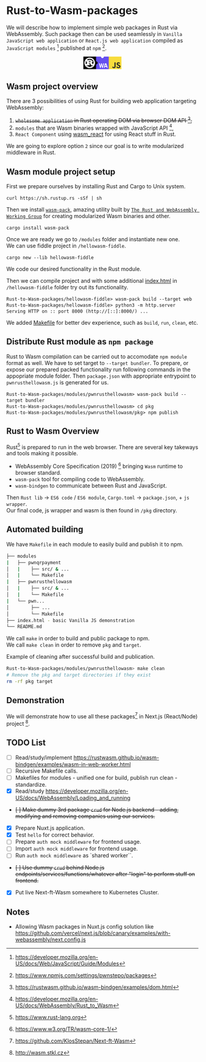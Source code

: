 # Rust-to-Wasm-packages
We will describe how to implement simple web packages in Rust via WebAssembly. Such package then can be used seamlessly in `Vanilla JavaScript web application` or `React.js web application` compiled as `JavaScript modules` [^1] published at `npm` [^2].
<p align="center">
  <img src="misc/imgs/rustwasmjs.png" alt="rust-wasm-js" style="width: 20%;" />
</p> 

## Wasm project overview
There are 3 possibilities of using Rust for building web application targeting WebAssembly:
1. ~~`wholesome application` in Rust operating DOM via browser DOM API [^3],~~
2. `modules` that are Wasm binaries wrapped with JavaScript API [^4],
3. `React Component` using [wasm_react](https://docs.rs/wasm-react/latest/wasm_react/) for using React stuff in Rust.  

We are going to explore option `2` since our goal is to write modularized middleware in Rust.  

## Wasm module project setup

First we prepare ourselves by installing Rust and Cargo to Unix system.
```
curl https://sh.rustup.rs -sSf | sh
```
Then we install [`wasm-pack`](https://github.com/rustwasm/wasm-pack), amazing utility built by [`The Rust and WebAssembly Working Group`](https://rustwasm.github.io) for creating modularized Wasm binaries and other.
```
cargo install wasm-pack
``` 
Once we are ready we go to `/modules` folder and instantiate new one.  
We can use fiddle project in `/hellowasm-fiddle`.
```
cargo new --lib hellowasm-fiddle
```
We code our desired functionality in the Rust module.  

Then we can compile project and with some additional [index.html](https://github.com/KlosStepan/Shared-worker-running-WebAssembly/blob/main/index.html) in `/hellowasm-fiddle` folder try out its functionality.
```
Rust-to-Wasm-packages/hellowasm-fiddle> wasm-pack build --target web
Rust-to-Wasm-packages/hellowasm-fiddle> python3 -m http.server
Serving HTTP on :: port 8000 (http://[::]:8000/) ...
```
We added [Makefile](https://github.com/KlosStepan/Rust-to-Wasm-packages/blob/main/hellowasm-fiddle/Makefile) for better dev experience, such as `build`, `run`, `clean`, etc.
## Distribute Rust module as `npm package`
Rust to Wasm compilation can be carried out to accomodate `npm module` format as well. We have to set target to `--target bundler`. To prepare, or expose our prepared packed functionality run following commands in the appopriate module folder. Then `package.json` with appropriate entrypoint to `pwnrusthellowasm.js` is generated for us.
```
Rust-to-Wasm-packages/modules/pwnrusthellowasm> wasm-pack build --target bundler
Rust-to-Wasm-packages/modules/pwnrusthellowasm> cd pkg
Rust-to-Wasm-packages/modules/pwnrusthellowasm/pkg> npm publish
``` 

## Rust to Wasm Overview
Rust[^6] is prepared to run in the web browser. There are several key takeways and tools making it possible.
- WebAssembly Core Specification (2019) [^5] bringing `Wasm` runtime to browser standard.
- `wasm-pack` tool for compiling code to WebAssembly.
- `wasm-bindgen` to communicate between Rust and JavaScript.

Then `Rust lib` -> `ES6 code` / `ES6 module`, `Cargo.toml` -> `package.json`, + `js wrapper`.  
Our final code, js wrapper and wasm is then found in `/pkg` directory.  

## Automated building
We have `Makefile` in each module to easily build and publish it to npm.
```bash
├── modules
|   ├── pwnqrpayment
│   |    ├── src/ & ...
│   |    └── Makefile
|   ├── pwnrusthellowasm
│   |    ├── src/ & ...
│   |    └── Makefile
|   └── pwn...
│        ├── ...
│        └── Makefile
├── index.html - basic Vanilla JS demonstration
└── README.md
```
We call `make` in order to build and public package to npm.  
We call `make clean` in order to remove `pkg` and `target`.  

Example of cleaning after successful build and publication.
```bash
Rust-to-Wasm-packages/modules/pwnrusthellowasm> make clean
# Remove the pkg and target directories if they exist
rm -rf pkg target
```

## Demonstration
We will demonstrate how to use all these packages[^7] in Next.js (React/Node) project [^8].  
## TODO List
- [ ] Read/study/implement https://rustwasm.github.io/wasm-bindgen/examples/wasm-in-web-worker.html
- [ ] Recursive Makefile calls.
- [ ] Makefiles for modules - unified one for build, publish run clean - standardize.
- [x] Read/study https://developer.mozilla.org/en-US/docs/WebAssembly/Loading_and_running
- ~~[ ] Make dummy 3rd package `crud` for Node.js backend - adding, modifying and removing companies using our services.~~
- [x] Prepare Nuxt.js application.
- [x] Test `hello` for correct behavior.
- [ ] Prepare `auth mock middleware` for frontend usage.
- [ ] Import `auth mock middleware` for frontend usage.
- [ ] Run `auth mock middleware` as `shared worker``.
- ~~[ ] Use dummy `crud` behind Node.js endpoints/services/functions/whatever after "login" to perform stuff on frontend.~~
- [x] Put live Next-ft-Wasm somewhere to Kubernetes Cluster.


## Notes
- Allowing Wasm packages in Nuxt.js config solution like https://github.com/vercel/next.js/blob/canary/examples/with-webassembly/next.config.js

[^1]: https://developer.mozilla.org/en-US/docs/Web/JavaScript/Guide/Modules
[^2]: https://www.npmjs.com/settings/pwnstepo/packages
[^3]: https://rustwasm.github.io/wasm-bindgen/examples/dom.html
[^4]: https://developer.mozilla.org/en-US/docs/WebAssembly/Rust_to_Wasm
[^5]: https://www.w3.org/TR/wasm-core-1/
[^6]: https://www.rust-lang.org
[^7]: https://github.com/KlosStepan/Next-ft-Wasm
[^8]: http://wasm.stkl.cz